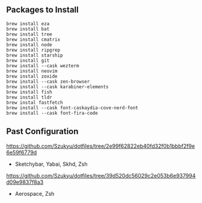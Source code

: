 ## Packages to Install

```
brew install eza
brew install bat
brew install tree
brew install cmatrix
brew install node
brew install ripgrep
brew install starship
brew install git
brew install --cask wezterm
brew install neovim
brew install zoxide
brew install --cask zen-browser
brew install --cask karabiner-elements
brew install fish
brew install tldr
brew instal fastfetch
brew install --cask font-caskaydia-cove-nerd-font
brew install --cask font-fira-code
```

## Past Configuration

https://github.com/Szukyu/dotfiles/tree/2e99f62822eb40fd32f0b1bbbf2f9e6e59f6779d

- Sketchybar, Yabai, Skhd, Zsh

https://github.com/Szukyu/dotfiles/tree/39d520dc56029c2e053b6e937994d09e9837f8a3

- Aerospace, Zsh
